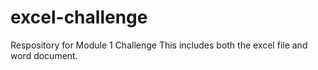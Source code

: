 # excel-challenge
Respository for Module 1 Challenge
This includes both the excel file and word document.
